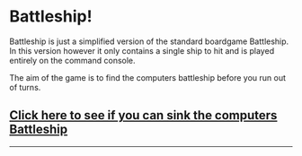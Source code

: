 # Battleship!

Battleship is just a simplified version of the standard boardgame Battleship. In this version however it only contains a single ship to hit and is played entirely on the command console.

The aim of the game is to find the computers battleship before you run out of turns.
## [Click here to see if you can sink the computers Battleship](https://battleship-pro3.herokuapp.com/)
---

